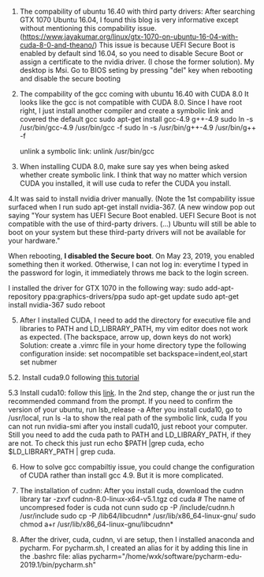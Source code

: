 1. The compability of ubuntu 16.40 with third party drivers:
   After searching GTX 1070 Ubuntu 16.04, I found this blog is very informative except without mentioning this compability issue. (https://www.jayakumar.org/linux/gtx-1070-on-ubuntu-16-04-with-cuda-8-0-and-theano/)
   This issue is because UEFI Secure Boot is enabled by default sind 16.04, so you need to disable Secure Boot or assign a certificate to the nvidia driver. (I chose the former solution).
   My desktop is Msi. Go to BIOS seting by pressing "del" key when rebooting and disable the secure booting



2. The compability of the gcc coming with ubuntu 16.40 with CUDA 8.0
   It looks like the gcc is not compatible with CUDA 8.0. Since I have root right, I just install another compiler and create a symbolic link and covered the default gcc
   sudo apt-get install gcc-4.9 g++-4.9
   sudo ln -s  /usr/bin/gcc-4.9 /usr/bin/gcc -f
   sudo ln -s  /usr/bin/g++-4.9 /usr/bin/g++ -f
   
   unlink a symbolic link:
   unlink /usr/bin/gcc

3. When installing CUDA 8.0, make sure say yes when being asked whether create symbolic link. I think that way no matter which version CUDA you installed, it will use cuda to refer the CUDA you install.

4.It was said to install nvidia driver manually. (Note the 1st compability issue surfaced when I run sudo apt-get install nvidia-367. (A new window pop out saying "Your system has UEFI Secure Boot enabled. UEFI Secure Boot is not compatible with the use of third-party drivers.
(...) Ubuntu will still be able to boot on your system but these third-party drivers will not be available for your hardware."

When rebooting, **I disabled the Secure boot**. On May 23, 2019, you enabled something then it worked. Otherwise, I can not log in: everytime I typed in the password for login, it immediately throws me back to the login screen.



I installed the driver for GTX 1070 in the following way:
   sudo add-apt-repository ppa:graphics-drivers/ppa
   sudo apt-get update
   sudo apt-get install nvidia-367
   sudo reboot

5. After I installed CUDA, I need to add the directory for executive file and libraries to PATH and LD_LIBRARY_PATH, my vim editor does not work as expected. (The backspace, arrow up, down keys do not work)
   Solution:
   create a .vimrc file in your home directory
   type the following configuration inside:
      set nocompatible
      set backspace=indent,eol,start
      set nubmer
      
     

5.2. Install cuda9.0 following [this tutorial](https://gist.github.com/Mahedi-61/2a2f1579d4271717d421065168ce6a73)

5.3 Install cuda10: follow this [link](https://www.pugetsystems.com/labs/hpc/How-To-Install-CUDA-10-together-with-9-2-on-Ubuntu-18-04-with-support-for-NVIDIA-20XX-Turing-GPUs-1236/). In the 2nd step, change the <version> or just run the recommended command from the prompt.
   If you need to confirm the version of your ubuntu, run lsb_release -a
   After you install cuda10, go to /usr/local, run ls -la to show the real path of the symbolic link, cuda
   If you can not run nvidia-smi after you install cuda10, just reboot your computer.
   Still you need to add the cuda path to PATH and LD_LIBRARY_PATH, if they are not. To check this just run echo $PATH |grep cuda, echo $LD_LIBRARY_PATH | grep cuda.
   

6. How to solve gcc compabiltiy issue, you could change the configuration of CUDA rather than install gcc 4.9. But it is more complicated.

7. The installation of cudnn:
   After you install cuda, download the cudnn library
   tar -zxvf cudnn-8.0-linux-x64-v5.1.tgz
   cd cuda # The name of uncompresed foder is cuda not cunn
   sudo cp -P /include/cudnn.h /usr/include
   sudo cp -P /lib64/libcudnn* /usr/lib/x86_64-linux-gnu/
   sudo chmod a+r /usr/lib/x86_64-linux-gnu/libcudnn*

8. After the driver, cuda, cudnn, vi are setup, then I installed anaconda and pycharm.
   For pycharm.sh, I created an alias for it by adding this line in the .bashrc file:
   alias pycharm="/home/wxk/software/pycharm-edu-2019.1/bin/pycharm.sh"
